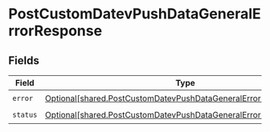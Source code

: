 # PostCustomDatevPushDataGeneralErrorResponse


## Fields

| Field                                                                                                                                              | Type                                                                                                                                               | Required                                                                                                                                           | Description                                                                                                                                        |
| -------------------------------------------------------------------------------------------------------------------------------------------------- | -------------------------------------------------------------------------------------------------------------------------------------------------- | -------------------------------------------------------------------------------------------------------------------------------------------------- | -------------------------------------------------------------------------------------------------------------------------------------------------- |
| `error`                                                                                                                                            | [Optional[shared.PostCustomDatevPushDataGeneralErrorResponseError]](undefined/models/shared/postcustomdatevpushdatageneralerrorresponseerror.md)   | :heavy_check_mark:                                                                                                                                 | N/A                                                                                                                                                |
| `status`                                                                                                                                           | [Optional[shared.PostCustomDatevPushDataGeneralErrorResponseStatus]](undefined/models/shared/postcustomdatevpushdatageneralerrorresponsestatus.md) | :heavy_check_mark:                                                                                                                                 | N/A                                                                                                                                                |